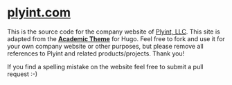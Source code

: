 # [plyint.com](https://www.plyint.com)

This is the source code for the company website of [Plyint, LLC](https://www.plyint.com).  This site is adapted from the **[Academic Theme](https://github.com/sourcethemes/academic-kickstart)** for Hugo.  Feel free to fork and use it for your own company website or other purposes, but please remove all references to Plyint and related products/projects.  Thank you!

If you find a spelling mistake on the website feel free to submit a pull request :-)
